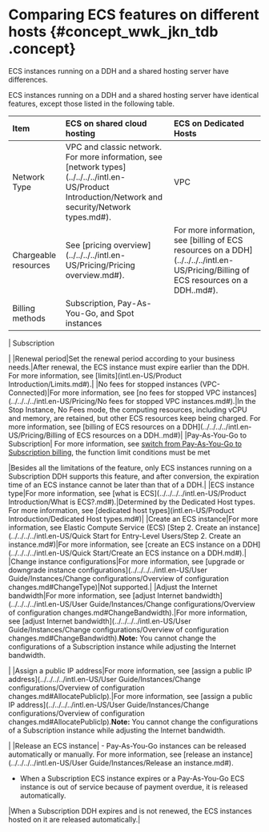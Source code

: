 # Comparing ECS features on different hosts {#concept_wwk_jkn_tdb .concept}

ECS instances running on a DDH and a shared hosting server have differences.

ECS instances running on a DDH and a shared hosting server have identical features, except those listed in the following table.

|Item|ECS on shared cloud hosting|ECS on Dedicated Hosts|
|:---|:--------------------------|:---------------------|
|Network Type|VPC and classic network. For more information, see [network types](../../../../intl.en-US/Product Introduction/Network and security/Network types.md#).|VPC|
|Chargeable resources|See [pricing overview](../../../../intl.en-US/Pricing/Pricing overview.md#).|For more information, see [billing of ECS resources on a DDH](../../../../intl.en-US/Pricing/Billing of ECS resources on a DDH..md#).|
|Billing methods| Subscription, Pay-As-You-Go, and Spot instances

 | Subscription

 |
|Renewal period|Set the renewal period according to your business needs.|After renewal, the ECS instance must expire earlier than the DDH. For more information, see [limits](intl.en-US/Product Introduction/Limits.md#).|
|No fees for stopped instances \(VPC-Connected\)|For more information, see [no fees for stopped VPC instances](../../../../intl.en-US/Pricing/No fees for stopped VPC instances.md#).|In the Stop Instance, No Fees mode, the computing resources, including vCPU and memory, are retained, but other ECS resources keep being charged. For more information, see [billing of ECS resources on a DDH](../../../../intl.en-US/Pricing/Billing of ECS resources on a DDH..md#)|
|Pay-As-You-Go to Subscription| For more information, see [switch from Pay-As-You-Go to Subscription billing](../../../../intl.en-US/Pricing/Limits.md#), the function limit conditions must be met

 |Besides all the limitations of the feature, only ECS instances running on a Subscription DDH supports this feature, and after conversion, the expiration time of an ECS instance cannot be later than that of a DDH.|
|ECS instance type|For more information, see [what is ECS](../../../../intl.en-US/Product Introduction/What is ECS?.md#).|Determined by the Dedicated Host types. For more information, see [dedicated host types](intl.en-US/Product Introduction/Dedicated Host types.md#)|
|Create an ECS instance|For more information, see Elastic Compute Service \(ECS\) [Step 2. Create an instance](../../../../intl.en-US/Quick Start for Entry-Level Users/Step 2. Create an instance.md#)|For more information, see [create an ECS instance on a DDH](../../../../intl.en-US/Quick Start/Create an ECS instance on a DDH.md#).|
|Change instance configurations|For more information, see [upgrade or downgrade instance configurations](../../../../intl.en-US/User Guide/Instances/Change configurations/Overview of configuration changes.md#ChangeType)|Not supported.|
|Adjust the Internet bandwidth|For more information, see [adjust Internet bandwidth](../../../../intl.en-US/User Guide/Instances/Change configurations/Overview of configuration changes.md#ChangeBandwidth).|For more information, see [adjust Internet bandwidth](../../../../intl.en-US/User Guide/Instances/Change configurations/Overview of configuration changes.md#ChangeBandwidth).**Note:** You cannot change the configurations of a Subscription instance while adjusting the Internet bandwidth.

|
|Assign a public IP address|For more information, see [assign a public IP address](../../../../intl.en-US/User Guide/Instances/Change configurations/Overview of configuration changes.md#AllocatePublicIp).|For more information, see [assign a public IP address](../../../../intl.en-US/User Guide/Instances/Change configurations/Overview of configuration changes.md#AllocatePublicIp).**Note:** You cannot change the configurations of a Subscription instance while adjusting the Internet bandwidth.

|
|Release an ECS instance| -   Pay-As-You-Go instances can be released automatically or manually. For more information, see [release an instance](../../../../intl.en-US/User Guide/Instances/Release an instance.md#).
-   When a Subscription ECS instance expires or a Pay-As-You-Go ECS instance is out of service because of payment overdue, it is released automatically.

 |When a Subscription DDH expires and is not renewed, the ECS instances hosted on it are released automatically.|

